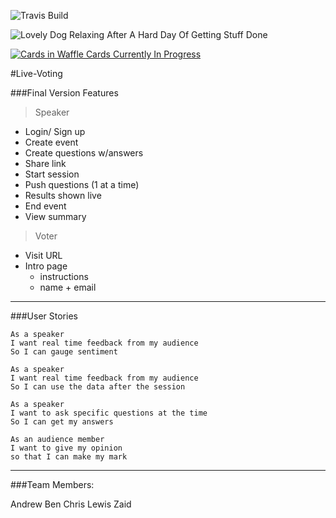 
![Travis Build](https://travis-ci.org/zlahham/live-voting.svg)

![Lovely Dog Relaxing After A Hard Day Of Getting Stuff Done](https://pbs.twimg.com/profile_images/2352976474/821r2dpq9gt8m1nwgy5r_400x400.png)

[![Cards in Waffle Cards Currently In Progress](https://badge.waffle.io/zlahham/live-voting.png?label=In%20Progress&title=In%20Progress)](https://waffle.io/zlahham/live-voting)

#Live-Voting

###Final Version Features

>Speaker
- Login/ Sign up
- Create event
- Create questions w/answers
- Share link
- Start session
- Push questions (1 at a time)
- Results shown live
- End event
- View summary


>Voter
- Visit URL
- Intro page
	- instructions
	- name + email
---

###User Stories

```
As a speaker
I want real time feedback from my audience
So I can gauge sentiment
```
```
As a speaker
I want real time feedback from my audience
So I can use the data after the session
```
```
As a speaker
I want to ask specific questions at the time
So I can get my answers
```
```
As an audience member
I want to give my opinion
so that I can make my mark
```
---
###Team Members:

Andrew
Ben
Chris
Lewis
Zaid


<!--
You need to include this hidden file at /config/initializers/pusher.rb
```
Pusher.app_id = ENV['VOTING_PUSHER_APP_ID']
Pusher.key =  ENV['VOTING_PUSHER_KEY']
Pusher.secret = ENV['VOTING_PUSHER_SECRET']
``` -->
